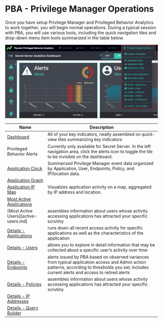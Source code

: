 [title]: # (Privilege Manager Operations)
[tags]: # (privilege manager)
[priority]: # (4500)
# PBA - Privilege Manager Operations

Once you have setup Privilege Manager and Privileged Behavior Analytics to work together, you will begin normal operations. During a typical session with PBA, you will use various tools, including the quick navigation tiles and drop-down menu item tools summarized in the table below.

![pm](images/pm.png "Privilege Manager operations overview")

| Name | Description |
| ----- | ----- |
| [Dashboard](dashboard.md) | All of your key indicators, neatly assembled on quick-view tiles summarizing key indicators|
| Privileged Behavior Alerts | Currently only available for Secret Server. In the left navigation area, click the alerts icon to toggle the tile to be invisible on the dashboard. |
| [Application Clock](app-clock.md) | Summarized Privilege Manager event data organized by Application, User, Endpoints, Policy, and IP/location data. |
| [Application Graph](app-graph.md) | |
| [Application IP Map](ip-map.md) | Visualizes application activity on a map, aggregated by IP address and location. |
| [Most Active Applications](active-app.md) | |
| [Most Active Users][active-users.md] | assembles information about users whose activity accessing applications has attracted your specific scrutiny |
| [Details - Applications](app-details.md) | runs down all recent access activity for specific applications as well as the characteristics of the application |
| [Details - Users](user-details.md) | allows you to explore in detail information that may be collected about a specific user’s activity over time |
| [Details - Endpoints](endpoints.md) | alerts issued by PBA based on observed variances from typical application access and Admin action patterns, according to thresholds you set; includes current alerts and access to retired alerts |
| [Details - Policies](policies.md) | assembles information about users whose activity accessing applications has attracted your specific scrutiny |
| [Details - IP Addresses](ip-address.md) | |
| [Details - Query Builder](query.md) | |
